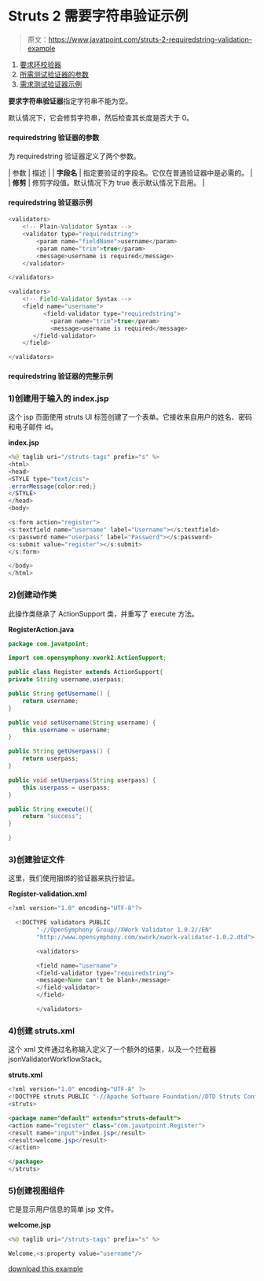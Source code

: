 # Struts 2 需要字符串验证示例

> 原文：<https://www.javatpoint.com/struts-2-requiredstring-validation-example>

1.  [要求环校验器](#)
2.  [所需测试验证器的参数](#)
3.  [需求测试验证器示例](#)

**要求字符串验证器**指定字符串不能为空。

默认情况下，它会修剪字符串，然后检查其长度是否大于 0。

#### requiredstring 验证器的参数

为 requiredstring 验证器定义了两个参数。

| 参数 | 描述 |
| **字段名** | 指定要验证的字段名。它仅在普通验证器中是必需的。 |
| **修剪** | 修剪字段值。默认情况下为 true 表示默认情况下启用。 |

#### requiredstring 验证器示例

```java
<validators>
    <!-- Plain-Validator Syntax -->
    <validator type="requiredstring">
        <param name="fieldName">username</param>
        <param name="trim">true</param>
        <message>username is required</message>
    </validator>

</validators>

```

```java
<validators>
    <!-- Field-Validator Syntax -->
    <field name="username">
    	  <field-validator type="requiredstring">
            <param name="trim">true</param>
            <message>username is required</message>
       </field-validator>
    </field>

</validators>

```

#### requiredstring 验证器的完整示例

### 1)创建用于输入的 index.jsp

这个 jsp 页面使用 struts UI 标签创建了一个表单。它接收来自用户的姓名、密码和电子邮件 id。

**index.jsp**

```java
<%@ taglib uri="/struts-tags" prefix="s" %>
<html>
<head>
<STYLE type="text/css">
.errorMessage{color:red;}
</STYLE>
</head>
<body>

<s:form action="register">
<s:textfield name="username" label="Username"></s:textfield>
<s:password name="userpass" label="Password"></s:password>
<s:submit value="register"></s:submit>
</s:form>

</body>
</html>

```

### 2)创建动作类

此操作类继承了 ActionSupport 类，并重写了 execute 方法。

**RegisterAction.java**

```java
package com.javatpoint;

import com.opensymphony.xwork2.ActionSupport;

public class Register extends ActionSupport{
private String username,userpass;

public String getUsername() {
	return username;
}

public void setUsername(String username) {
	this.username = username;
}

public String getUserpass() {
	return userpass;
}

public void setUserpass(String userpass) {
	this.userpass = userpass;
}

public String execute(){
	return "success";
}

}

```

### 3)创建验证文件

这里，我们使用捆绑的验证器来执行验证。

**Register-validation.xml**

```java
<?xml version="1.0" encoding="UTF-8"?>

  <!DOCTYPE validators PUBLIC 
  		"-//OpenSymphony Group//XWork Validator 1.0.2//EN" 
  		"http://www.opensymphony.com/xwork/xwork-validator-1.0.2.dtd">

  		<validators>

  		<field name="username">
  		<field-validator type="requiredstring">
  		<message>Name can't be blank</message>
  		</field-validator>
  		</field>

  		</validators>

```

### 4)创建 struts.xml

这个 xml 文件通过名称输入定义了一个额外的结果，以及一个拦截器 jsonValidatorWorkflowStack。

**struts.xml**

```java
<?xml version="1.0" encoding="UTF-8" ?>
<!DOCTYPE struts PUBLIC "-//Apache Software Foundation//DTD Struts Configuration 2.1//EN" "http://struts.apache.org/dtds/struts-2.1.dtd">
<struts>

<package name="default" extends="struts-default">
<action name="register" class="com.javatpoint.Register">
<result name="input">index.jsp</result>
<result>welcome.jsp</result>
</action>

</package>
</struts>    

```

### 5)创建视图组件

它是显示用户信息的简单 jsp 文件。

**welcome.jsp**

```java
<%@ taglib uri="/struts-tags" prefix="s" %>

Welcome,<s:property value="username"/>

```

[download this example](https://static.javatpoint.com/src/st/ajaxvalidation.zip)